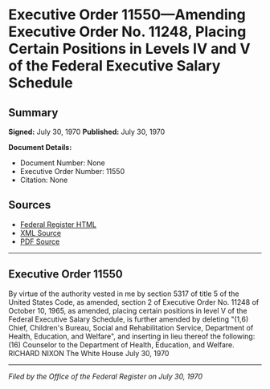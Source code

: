 # Executive Order 11550—Amending Executive Order No. 11248, Placing Certain Positions in Levels IV and V of the Federal Executive Salary Schedule

## Summary

**Signed:** July 30, 1970
**Published:** July 30, 1970

**Document Details:**
- Document Number: None
- Executive Order Number: 11550
- Citation: None

## Sources
- [Federal Register HTML](https://www.presidency.ucsb.edu/documents/executive-order-11550-amending-executive-order-no-11248-placing-certain-positions-levels)
- [XML Source](None)
- [PDF Source](None)

---

## Executive Order 11550

By virtue of the authority vested in me by section 5317 of title 5 of the United States Code, as amended, section 2 of Executive Order No. 11248 of October 10, 1965, as amended, placing certain positions in level V of the Federal Executive Salary Schedule, is further amended by deleting "(1,6) Chief, Children's Bureau, Social and
Rehabilitation Service, Department of Health, Education, and Welfare", and inserting in lieu thereof the following:
    (16) Counselor to the Department of Health, Education, and Welfare.
RICHARD NIXON
The White House
July 30, 1970

---

*Filed by the Office of the Federal Register on July 30, 1970*
